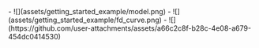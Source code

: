 <div class="grid cards" markdown>
- ![](assets/getting_started_example/model.png)
- ![](assets/getting_started_example/fd_curve.png)
- ![](https://github.com/user-attachments/assets/a66c2c8f-b28c-4e08-a679-454dc0414530)
</div>
